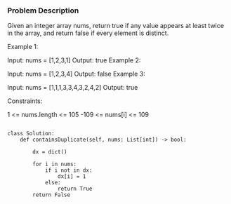 ### Problem Description 

Given an integer array nums, return true if any value appears at least twice in the array, and return false if every element is distinct.

 

Example 1:

Input: nums = [1,2,3,1]
Output: true
Example 2:

Input: nums = [1,2,3,4]
Output: false
Example 3:

Input: nums = [1,1,1,3,3,4,3,2,4,2]
Output: true
 

Constraints:

1 <= nums.length <= 105
-109 <= nums[i] <= 109

```

class Solution:
    def containsDuplicate(self, nums: List[int]) -> bool:
        
        dx = dict()
        
        for i in nums:
            if i not in dx:
                dx[i] = 1
            else:
                return True
        return False

```

